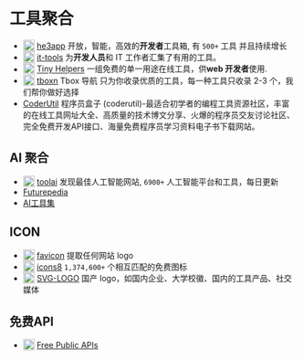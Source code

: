 # 工具聚合

- <img src="https://favicon.im/portal.he3app.com" alt="portal.he3app.com favicon" width="20" style="vertical-align: sub;" /> [he3app](https://portal.he3app.com/) 开放，智能，高效的**开发者**工具箱, 有 `500+` 工具 并且持续增长
- <img src="https://favicon.im/it-tools.tech" alt="it-tools.tech favicon" width="20" style="vertical-align: sub;" /> [it-tools](https://it-tools.tech/) 为**开发人员**和 IT 工作者汇集了有用的工具。
- <img src="https://favicon.im/tiny-helpers.dev" alt="tiny-helpers.dev favicon" width="20" style="vertical-align: sub;" /> [Tiny Helpers](https://tiny-helpers.dev/) 一组免费的单一用途在线工具，供**web 开发者**使用.
- <img src="https://favicon.im/www.tboxn.com" alt="www.tboxn.com favicon" width="20" style="vertical-align: sub;" /> [tboxn](https://www.tboxn.com/) Tbox 导航 只为你收录优质的工具，每一种工具只收录 2-3 个，我们帮你做好选择
- [CoderUtil](https://www.coderutil.com/) 程序员盒子 (coderutil)-最适合初学者的编程工具资源社区，丰富的在线工具网址大全、高质量的技术博文分享、火爆的程序员交友讨论社区、完全免费开发API接口、海量免费程序员学习资料电子书下载网站。

## AI 聚合
- <img src="https://favicon.im/www.toolai.io" alt="www.toolai.io favicon" width="20" style="vertical-align: sub;" /> [toolai](https://www.toolai.io/) 发现最佳人工智能网站, `6900+` 人工智能平台和工具，每日更新
- [Futurepedia](https://www.futurepedia.io/)
- [AI工具集](https://ai-bot.cn/)

## ICON

- <img src="https://favicon.im/favicon.im" alt="favicon.im favicon" width="20" style="vertical-align: sub;" /> [favicon](https://favicon.im/) 提取任何网站 logo
- <img src="https://favicon.im/icons8.com" alt="icons8.com favicon" width="20" style="vertical-align: sub;" /> [icons8](https://icons8.com/icons) `1,374,600+` 个相互匹配的免费图标
- <img src="https://favicon.im/svglogo.top" alt="svglogo.top favicon" width="20" style="vertical-align: sub;" /> [SVG-LOGO](https://svglogo.top/) 国产 logo，如国内企业、大学校徽、国内的工具产品、社交媒体

## 免费API

- <img src="https://favicon.im/www.freepublicapis.com" alt="www.freepublicapis.com favicon" width="20" style="vertical-align: sub;" /> [Free Public APIs](https://www.freepublicapis.com/)